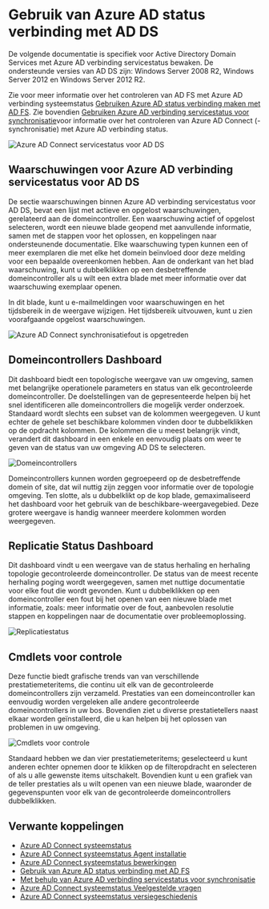 
<properties
    pageTitle="Gebruik van Azure AD status verbinding met AD DS | Microsoft Azure"
    description="Dit is de status verbinding maken met Azure AD-pagina die wordt besproken hoe om de AD DS te houden."
    services="active-directory"
    documentationCenter=""
    authors="arluca"
    manager="samueld"
    editor="curtand"/>

<tags
    ms.service="active-directory"
    ms.workload="identity"
    ms.tgt_pltfrm="na"
    ms.devlang="na"
    ms.topic="get-started-article"
    ms.date="10/18/2016"
    ms.author="arluca"/>

# <a name="using-azure-ad-connect-health-with-ad-ds"></a>Gebruik van Azure AD status verbinding met AD DS
De volgende documentatie is specifiek voor Active Directory Domain Services met Azure AD verbinding servicestatus bewaken. De ondersteunde versies van AD DS zijn: Windows Server 2008 R2, Windows Server 2012 en Windows Server 2012 R2.

Zie voor meer informatie over het controleren van AD FS met Azure AD verbinding systeemstatus [Gebruiken Azure AD status verbinding maken met AD FS](active-directory-aadconnect-health-adfs.md). Zie bovendien [Gebruiken Azure AD verbinding servicestatus voor synchronisatie](active-directory-aadconnect-health-sync.md)voor informatie over het controleren van Azure AD Connect (-synchronisatie) met Azure AD verbinding status.

![Azure AD Connect servicestatus voor AD DS](./media/active-directory-aadconnect-health/aadconnect-health-adds-entry.png)

## <a name="alerts-for-azure-ad-connect-health-for-ad-ds"></a>Waarschuwingen voor Azure AD verbinding servicestatus voor AD DS
De sectie waarschuwingen binnen Azure AD verbinding servicestatus voor AD DS, bevat een lijst met actieve en opgelost waarschuwingen, gerelateerd aan de domeincontroller. Een waarschuwing actief of opgelost selecteren, wordt een nieuwe blade geopend met aanvullende informatie, samen met de stappen voor het oplossen, en koppelingen naar ondersteunende documentatie. Elke waarschuwing typen kunnen een of meer exemplaren die met elke het domein beïnvloed door deze melding voor een bepaalde overeenkomen hebben. Aan de onderkant van het blad waarschuwing, kunt u dubbelklikken op een desbetreffende domeincontroller als u wilt een extra blade met meer informatie over dat waarschuwing exemplaar openen.

In dit blade, kunt u e-mailmeldingen voor waarschuwingen en het tijdsbereik in de weergave wijzigen. Het tijdsbereik uitvouwen, kunt u zien voorafgaande opgelost waarschuwingen.

![Azure AD Connect synchronisatiefout is opgetreden](./media/active-directory-aadconnect-health/aadconnect-health-adds-alerts.png)

## <a name="domain-controllers-dashboard"></a>Domeincontrollers Dashboard
Dit dashboard biedt een topologische weergave van uw omgeving, samen met belangrijke operationele parameters en status van elk gecontroleerde domeincontroller. De doelstellingen van de gepresenteerde helpen bij het snel identificeren alle domeincontrollers die mogelijk verder onderzoek. Standaard wordt slechts een subset van de kolommen weergegeven. U kunt echter de gehele set beschikbare kolommen vinden door te dubbelklikken op de opdracht kolommen. De kolommen die u meest belangrijk vindt, verandert dit dashboard in een enkele en eenvoudig plaats om weer te geven van de status van uw omgeving AD DS te selecteren.

![Domeincontrollers](./media/active-directory-aadconnect-health/aadconnect-health-adds-domainsandsites-dashboard.png)

Domeincontrollers kunnen worden gegroepeerd op de desbetreffende domein of site, dat wil nuttig zijn zeggen voor informatie over de topologie omgeving. Ten slotte, als u dubbelklikt op de kop blade, gemaximaliseerd het dashboard voor het gebruik van de beschikbare-weergavegebied. Deze grotere weergave is handig wanneer meerdere kolommen worden weergegeven.

## <a name="replication-status-dashboard"></a>Replicatie Status Dashboard
Dit dashboard vindt u een weergave van de status herhaling en herhaling topologie gecontroleerde domeincontroller. De status van de meest recente herhaling poging wordt weergegeven, samen met nuttige documentatie voor elke fout die wordt gevonden. Kunt u dubbelklikken op een domeincontroller een fout bij het openen van een nieuwe blade met informatie, zoals: meer informatie over de fout, aanbevolen resolutie stappen en koppelingen naar de documentatie over probleemoplossing.

![Replicatiestatus](./media/active-directory-aadconnect-health/aadconnect-health-adds-replication.png)

## <a name="monitoring"></a>Cmdlets voor controle
Deze functie biedt grafische trends van van verschillende prestatiemeteritems, die continu uit elk van de gecontroleerde domeincontrollers zijn verzameld. Prestaties van een domeincontroller kan eenvoudig worden vergeleken alle andere gecontroleerde domeincontrollers in uw bos. Bovendien ziet u diverse prestatietellers naast elkaar worden geïnstalleerd, die u kan helpen bij het oplossen van problemen in uw omgeving.

![Cmdlets voor controle](./media/active-directory-aadconnect-health/aadconnect-health-adds-monitoring.png)

Standaard hebben we dan vier prestatiemeteritems; geselecteerd u kunt anderen echter opnemen door te klikken op de filteropdracht en selecteren of als u alle gewenste items uitschakelt. Bovendien kunt u een grafiek van de teller prestaties als u wilt openen van een nieuwe blade, waaronder de gegevenspunten voor elk van de gecontroleerde domeincontrollers dubbelklikken.

## <a name="related-links"></a>Verwante koppelingen

* [Azure AD Connect systeemstatus](active-directory-aadconnect-health.md)
* [Azure AD Connect systeemstatus Agent installatie](active-directory-aadconnect-health-agent-install.md)
* [Azure AD Connect systeemstatus bewerkingen](active-directory-aadconnect-health-operations.md)
* [Gebruik van Azure AD status verbinding met AD FS](active-directory-aadconnect-health-adfs.md)
* [Met behulp van Azure AD verbinding servicestatus voor synchronisatie](active-directory-aadconnect-health-sync.md)
* [Azure AD Connect systeemstatus Veelgestelde vragen](active-directory-aadconnect-health-faq.md)
* [Azure AD Connect systeemstatus versiegeschiedenis](active-directory-aadconnect-health-version-history.md)
